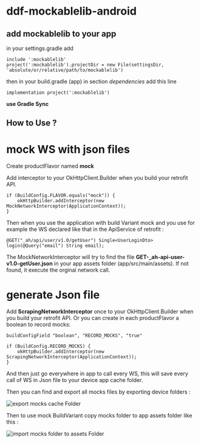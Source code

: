 # ddf-mockablelib-android

## add mockablelib to your app

in your settings.gradle add
```
include ':mockablelib'
project(':mockablelib').projectDir = new File(settingsDir, 'absolute/or/relative/path/to/mockablelib')
```

then in your build.gradle (app) in section *dependencies* add this line 
```
implementation project(':mockablelib') 
```

**use Gradle Sync**


## How to Use ?

mock WS with json files
=======================

Create productFlavor named **mock**

Add interceptor to your OkHttpClient.Builder when you build your retrofit API.

```
if (BuildConfig.FLAVOR.equals("mock")) {
    okHttpBuilder.addInterceptor(new MockNetworkInterceptor(ApplicationContext));
}
```

Then when you use the application with build Variant mock and you use for example the WS declared like that in the ApiService of retrofit :
```
@GET("_ah/api/user/v1.0/getUser") Single<UserLoginDto> login(@Query("email") String email);
```

The MockNetworkInterceptor will try to find the file **GET-_ah-api-user-v1.0-getUser.json** in your app assets folder (app/src/main/assets).
If not found, it execute the orginal network call.


generate Json file
==================

Add **ScrapingNetworkInterceptor** once to your OkHttpClient.Builder when you build your retrofit API.
Or you can create in each productFlavor a boolean to record mocks:

```buildConfigField "boolean", "RECORD_MOCKS", "true"```

```
if (BuildConfig.RECORD_MOCKS) {
    okHttpBuilder.addInterceptor(new ScrapingNetworkInterceptor(ApplicationContext));
}
```

And then just go everywhere in app to call every WS, this will save every call of WS in Json file to your device app cache folder.

Then you can find and export all mocks files by exporting device folders :

![export mocks cache Folder](.repo/export_cache_folder.png)

Then to use mock BuildVariant copy mocks folder to app assets folder like this :

![import mocks folder to assets Folder](.repo/import_to_assets_folder.png)